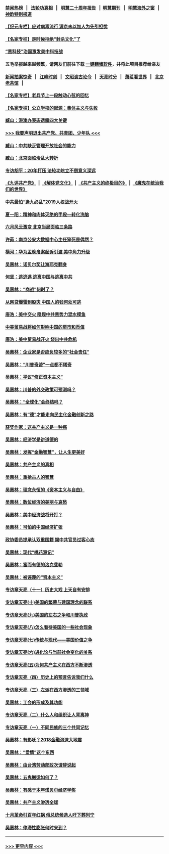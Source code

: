 #### [禁闻热榜](热点新闻.md?=0)  &nbsp;&nbsp;|&nbsp;&nbsp; [法轮功真相](https://github.com/gfw-breaker/truth/blob/master/README.md?=0) &nbsp;&nbsp;|&nbsp;&nbsp; [明慧二十周年报告](https://github.com/gfw-breaker/mh-reports/blob/master/README.md?=0) &nbsp;&nbsp;|&nbsp;&nbsp;[明慧期刊](https://github.com/gfw-breaker/mh-qikan) &nbsp;&nbsp;|&nbsp;&nbsp; [明慧海外之窗](https://github.com/gfw-breaker/mh-news/blob/master/README.md?=0) &nbsp;&nbsp;|&nbsp;&nbsp; [神韵特别报道](https://github.com/gfw-breaker/mh-news/blob/master/shenyun.md?=0)
#### [【纪元专栏】应对病毒流行 渥京未以加人为先引担忧](../pages/nsc423/n11875714.md?t=02281902) 
#### [【名家专栏】是时候拒绝“封杀文化”了](../pages/nsc423/n11814093.md?t=02281902) 
#### [“黑科技”治国激发美中科技战](../pages/nsc423/n11638056.md?t=02281902) 
#### 五毛举报越来越频繁，请网友们前往下载 [一键翻墙软件](https://github.com/gfw-breaker/ssr-accounts)，并将此项目推荐给亲友
#### [新闻拍案惊奇](https://github.com/gfw-breaker/banned-news/blob/master/pages/link4.md) &nbsp;&nbsp;|&nbsp;&nbsp; [江峰时刻](https://github.com/gfw-breaker/banned-news/blob/master/pages/link4.md) &nbsp;&nbsp;|&nbsp;&nbsp; [文昭谈古论今](https://github.com/gfw-breaker/banned-news/blob/master/pages/link4.md) &nbsp;&nbsp;|&nbsp;&nbsp; [天亮时分](https://github.com/gfw-breaker/banned-news/blob/master/pages/link4.md) &nbsp;&nbsp;|&nbsp;&nbsp; [萧茗看世界](https://github.com/gfw-breaker/banned-news/blob/master/pages/link4.md) &nbsp;&nbsp;|&nbsp;&nbsp; [北京老茶馆](https://github.com/gfw-breaker/banned-news/blob/master/pages/link4.md) &nbsp;&nbsp;|&nbsp;&nbsp; 
#### [【名家专栏】老兵节上一段触动心弦的回忆](../pages/nsc423/n11646016.md?t=02281902) 
#### [【名家专栏】公立学校的起源：集体主义与失败](../pages/nsc423/n11601833.md?t=02281902) 
#### [臧山：港澳办表态透露四大关键](../pages/nsc423/n11421628.md?t=02281902) 
#### [>>> 我要声明退出共产党、共青团、少年队 <<<](https://github.com/begood0513/goodnews/blob/master/quit/letter.md) 
#### [臧山：中共缺乏管理开放社会的能力](../pages/nsc423/n11407457.md?t=02281902) 
#### [臧山：北京面临治乱大转折](../pages/nsc423/n11406895.md?t=02281902) 
#### [专访胡平：20年打压 法轮功屹立不倒意义深远](../pages/nsc423/n11398800.md?t=02281902) 
#### [《九评共产党》](https://github.com/begood0513/9ping.md/blob/master/README.md) &nbsp;|&nbsp; [《解体党文化》](../../../../jtdwh.md/blob/master/README.md)  &nbsp;|&nbsp; [《共产主义的终极目的》](../../../../gczydzjmd.md/blob/master/README.md) &nbsp;|&nbsp; [《魔鬼在统治我们的世界》](../../../../mgztzwmdsj.md/blob/master/README.md) 
#### [中共最怕“逢九必乱”2019人权战开火](../pages/nsc423/n11385248.md?t=02281902) 
#### [夏一阳：精神和肉体灭绝的手段—转化洗脑](../pages/nsc423/n11368250.md?t=02281902) 
#### [六月风云激变 北京当局面临三条路](../pages/nsc423/n11313668.md?t=02281902) 
#### [许茹：南京公安大数据中心主任猝死是偶然？](../pages/nsc423/n11064744.md?t=02281902) 
#### [横河：华为孟晚舟案起诉引渡 美中角力升级](../pages/nsc423/n11027230.md?t=02281902) 
#### [吴惠林：诺贝尔奖让海耶克翻身](../pages/nsc423/n10890049.md?t=02281902) 
#### [何坚：逃逃逃 逃离中国与逃离中共](../pages/nsc423/n10592891.md?t=02281902) 
#### [吴惠林：“商战”何时了？](../pages/nsc423/n10573558.md?t=02281902) 
#### [从网贷爆雷到股灾 中国人的钱何处可逃](../pages/nsc423/n10572800.md?t=02281902) 
#### [唐浩：美中交火 隐现中共黑势力混水摸鱼](../pages/nsc423/n10544040.md?t=02281902) 
#### [中美贸易战将如何影响中国的房市和币值](../pages/nsc423/n10543697.md?t=02281902) 
#### [唐浩：美中贸易战开火 烧出中共危机](../pages/nsc423/n10540126.md?t=02281902) 
#### [吴惠林：企业家是否应负较多的“社会责任”](../pages/nsc423/n10535022.md?t=02281902) 
#### [吴惠林：“川普奇迹”一点都不稀奇](../pages/nsc423/n10512808.md?t=02281902) 
#### [吴惠林：平议“修正资本主义”](../pages/nsc423/n10495724.md?t=02281902) 
#### [吴惠林：川普的外交政策可预测吗？](../pages/nsc423/n10462387.md?t=02281902) 
#### [吴惠林：“全球化”会终结吗？](../pages/nsc423/n10452838.md?t=02281902) 
#### [吴惠林：有“德”才能走向民主化金融创新之路](../pages/nsc423/n10432292.md?t=02281902) 
#### [获奖作家：这共产主义是一种癌](../pages/nsc423/n10431541.md?t=02281902) 
#### [吴惠林：经济学是讲道德的](../pages/nsc423/n10398014.md?t=02281902) 
#### [吴惠林：发挥“金融智慧”，让人生更美好](../pages/nsc423/n10375019.md?t=02281902) 
#### [吴惠林：共产主义的真相](../pages/nsc423/n10351394.md?t=02281902) 
#### [吴惠林：重拾古人的智慧](../pages/nsc423/n10337691.md?t=02281902) 
#### [吴惠林：理念永恒的《资本主义与自由》](../pages/nsc423/n10316274.md?t=02281902) 
#### [吴惠林：数位经济的美丽与哀愁](../pages/nsc423/n10292946.md?t=02281902) 
#### [吴惠林：美中经济战将开打？](../pages/nsc423/n10258825.md?t=02281902) 
#### [吴惠林：可怕的中国经济扩张](../pages/nsc423/n10219147.md?t=02281902) 
#### [政协委员提承认双重国籍 揭中共官员过客心态](../pages/nsc423/n10208809.md?t=02281902) 
#### [吴惠林：现代“桃花源记”](../pages/nsc423/n10185234.md?t=02281902) 
#### [吴惠林：富而有德的洛克斐勒](../pages/nsc423/n10142264.md?t=02281902) 
#### [吴惠林：被诬蔑的“资本主义”](../pages/nsc423/n10124816.md?t=02281902) 
#### [专访章天亮（十一）历史大戏 上天自有安排](../pages/nsc423/n10094905.md?t=02281902) 
#### [专访章天亮(十)美国的繁荣与建国理念的联系](../pages/nsc423/n10094899.md?t=02281902) 
#### [专访章天亮(九)美国的左右之争和川普执政](../pages/nsc423/n10094889.md?t=02281902) 
#### [专访章天亮(八)怎么看待美国的一些社会现象](../pages/nsc423/n10094857.md?t=02281902) 
#### [专访章天亮(七)传统与现代——美国价值之争](../pages/nsc423/n10093140.md?t=02281902) 
#### [专访章天亮(六)进化论与当前社会变化的关系](../pages/nsc423/n10092036.md?t=02281902) 
#### [专访章天亮(五)为何共产主义在西方不断渗透](../pages/nsc423/n10083620.md?t=02281902) 
#### [专访章天亮（四）历史上的预言告诉我们什么](../pages/nsc423/n10083606.md?t=02281902) 
#### [专访章天亮（三）左派在西方渗透的三领域](../pages/nsc423/n10081115.md?t=02281902) 
#### [吴惠林：工会的形成及其功能](../pages/nsc423/n10080633.md?t=02281902) 
#### [专访章天亮（二）什么人和组织让人背离神](../pages/nsc423/n10076637.md?t=02281902) 
#### [专访章天亮（一）不同民族的三个共同记忆](../pages/nsc423/n10074188.md?t=02281902) 
#### [吴惠林：有影呒？2018金融泡沫大地震](../pages/nsc423/n10040534.md?t=02281902) 
#### [吴惠林：“爱情”这个东西](../pages/nsc423/n10019423.md?t=02281902) 
#### [吴惠林：由台湾劳动部政次请辞说起](../pages/nsc423/n9979679.md?t=02281902) 
#### [吴惠林：五鬼搬运如何了？](../pages/nsc423/n9925338.md?t=02281902) 
#### [吴惠林：有感于本年诺贝尔经济学奖](../pages/nsc423/n9871883.md?t=02281902) 
#### [吴惠林：共产主义渗透全球](../pages/nsc423/n9812748.md?t=02281902) 
#### [十月革命引百年红祸 俄总统候选人吁下葬列宁](../pages/nsc423/n9810182.md?t=02281902) 
#### [吴惠林：停滞性膨胀何时来到？](../pages/nsc423/n9764136.md?t=02281902) 

----
#### [ >>> 更早内容 <<< ](../indexes/nsc423-earlier.md)
